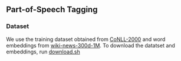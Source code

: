 ## Part-of-Speech Tagging

### Dataset

We use the training dataset obtained from [CoNLL-2000](https://www.cnts.ua.ac.be/conll2000/chunking/) and word embeddings from [wiki-news-300d-1M](https://fasttext.cc/docs/en/english-vectors.html). To download the datatset and embeddings, run [download.sh](dataset/download.sh)